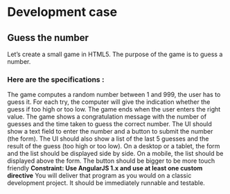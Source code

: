 # Development case
## Guess the number
Let’s create a small game in HTML5.
The purpose of the game is to guess a number.
### Here are the specifications :
The game computes a random number between 1 and 999, the user has to guess it.
For each try, the computer will give the indication whether the guess if too high or too low.
The game ends when the user enters the right value.
The game shows a congratulation message with the number of guesses and the time taken to guess the correct number.
The UI should show a text field to enter the number and a button to submit the number (the form).
The UI should also show a list of the last 5 guesses and the result of the guess (too high or too low).
On a desktop or a tablet, the form and the list should be displayed side by side.
On a mobile, the list should be displayed above the form. The button should be bigger to be more touch friendly
**Constraint: Use AngularJS 1.x and use at least one custom directive**
You will deliver that program as you would on a classic development project. It should be immediately runnable and testable.